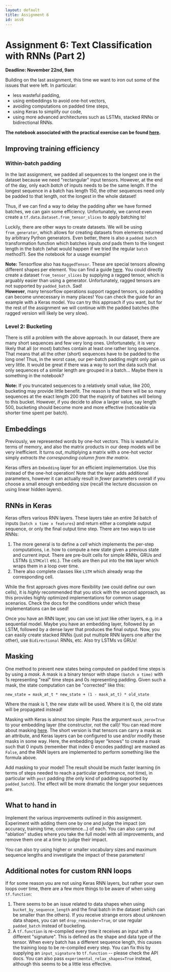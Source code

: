 ```yaml
---
layout: default
title: Assignment 6
id: ass6
---
```



# Assignment 6: Text Classification with RNNs (Part 2)
**Deadline: November 22nd, 9am**

Building on the last assignment, this time we want to iron out some of the issues
that were left. In particular:
- less wasteful padding,
- using embeddings to avoid one-hot vectors,
- avoiding computations on padded time steps,
- using Keras to simplify our code,
- using more advanced architectures such as LSTMs, stacked RNNs or 
  bidirectional RNNs.
  
**The notebook associated with the practical exercise can be found 
[here](https://ovgu-ailab.github.io/idl2022/assignments/6/rnns_part2.ipynb).**


## Improving training efficiency

### Within-batch padding
In the last assignment, we padded all sequences to the longest one in the dataset
because we need "rectangular" input tensors.
However, at the end of the day, only each _batch_ of inputs needs to be the same
length. If the longest sequence in a batch has length 150, the other sequences
need only be padded to that length, not the longest in the whole dataset!

Thus, if we can find a way to delay the padding after we have formed batches, we can
gain some efficiency. Unfortunately, we cannot even create a `tf.data.Dataset.from_tensor_slices`
to apply batching to!

Luckily, there are other ways to create datasets. We will be using `from_generator`,
which allows for creating datasets from elements returned by arbitrary Python
generators. Even better, there is also a `padded_batch` transformation function
which batches inputs _and_ pads them to the longest length in the batch (what
would happen if we tried the regular `batch` method?). See the notebook for a
usage example!

**Note:** Tensorflow also has `RaggedTensor`. These are special tensors allowing
different shapes per element. You can find a guide 
[here](https://www.tensorflow.org/guide/ragged_tensor). You could directly
create a dataset `from_tensor_slices` by supplying a ragged tensor, which is 
arguably easier than using a generator. Unfortunately, ragged tensors are not
supported by `padded_batch`. Sad!  
**However**, many tensorflow operations support ragged tensors, so padding can
become unnecessary in many places! You can check the guide for an example with a
Keras model. You can try this approach if you want, but for the rest of the 
assignment we will continue with the padded batches (the ragged version will likely
be very slow).

### Level 2: Bucketing
There is still a problem with the above approach. In our dataset, there are many
short sequences and few very long ones. Unfortunately, it is very likely that
all (or most) batches contain at least one rather long sequence. That means that
all the other (short) sequences have to be padded to the long one! Thus, in the
worst case, our per-batch padding might only gain us very little. It would be
great if there was a way to sort the data such that only sequences of a similar
length are grouped in a batch... Maybe there is something in the notebook?

**Note:** If you truncated sequences to a relatively small value, like 200, bucketing
may provide little benefit. The reason is that there will be so many sequences
at the exact length 200 that the majority of batches will belong to this bucket.
However, if you decide to allow a larger value, say length 500, bucketing should
become more and more effective (noticeable via shorter time spent per batch).


## Embeddings

Previously, we represented words by one-hot vectors. This is wasteful in terms 
of memory, and also the matrix products in our deep models will be very
inefficient. It turns out, multiplying a matrix with a one-hot vector simply
_extracts the corresponding column from the matrix_.

Keras offers an `Embedding` layer for an efficient implementation. Use this
instead of the one-hot operation! Note that the layer adds additional parameters,
however it can actually result in _fewer_ parameters overall if you choose a small
enough embedding size (recall the lecture discussion on using linear hidden
layers).


## RNNs in Keras

Keras offers various RNN layers. These layers take an entire 3d batch of inputs
(`batch x time x features`) and return either a complete output sequence, or only
the final output time step. There are two ways to use RNNs:
1. The more general is to define a _cell_ which implements the per-step computations,
i.e. how to compute a new state given a previous state and current input. There
  are pre-built cells for simple RNNs, GRUs and LSTMs (`LSTMCell` etc.). The cells are then put
  into the `RNN` layer which wraps them in a loop over time.
2. There also complete classes like `LSTM` which already wrap the corresponding cell.

While the first approach gives more flexibility (we could define our own cells),
it is _highly_ recommended that you stick with the second approach, as this
provides highly optimized implementations for common usage scenarios. Check the
docs for the conditions under which these implementations can be used!

Once you have an RNN layer, you can use ist just like other layers, e.g. in
a sequential model. Maybe you have an embedding layer, followed by an LSTM, 
followed by a dense layer that produces the final output. Now, you can easily
create stacked RNNs (just put multiple RNN layers one after the other), use
`Bidirectional` RNNs, etc. Also try LSTMs vs GRUs!


## Masking

One method to prevent new states being computed on padded time steps is by
using a _mask_. A mask is a binary tensor with shape `(batch x time)` with 1s
representing "real" time steps and 0s representing padding. Given such a mask,
the state computation can be "corrected" like this: 

`new_state = mask_at_t * new_state + (1 - mask_at_t) * old_state`

Where the mask is 1, the new state will be used. Where it is 0, the old state will
be propagated instead!

Masking with Keras is almost too simple: Pass the argument `mask_zero=True` to
your embedding layer (the constructor, not the call)! You can read more about
masking [here](https://www.tensorflow.org/guide/keras/masking_and_padding). The
short version is that tensors can carry a mask as an attribute, and Keras
layers can be configured to use and/or modify these masks in some way. Here,
the embedding layer "knows" to create a mask such that 0 inputs (remember that index
0 encodes padding) are masked as `False`, and the RNN layers are implemented to
perform something like the formula above.

Add masking to your model! The result should be much faster learning 
(in terms of steps needed to reach a particular performance, not time), 
in particular
with `post` padding (the only kind of padding supported by `padded_batch`). The
effect will be more dramatic the longer your sequences are.


## What to hand in

Implement the various improvements outlined in this assignment. Experiment
with adding them one by one and judge the impact (on accuracy, training time,
convenience...) of each. You can also carry out "ablation" studies where you take
the full model with all improvements, and remove them one at a time to judge their
impact. 

You can also try using higher or smaller vocabulary sizes and maximum sequence
lengths and investigate the impact of these parameters!


## Additional notes for custom RNN loops

If for some reason you are not using Keras RNN layers, but rather your own loops
over time, there are a few more things to be aware of when using `tf.function`:
1. There seems to be an issue related to data shapes when using `bucket_by_sequence_length`
and the final batch in the dataset (which can be smaller than the others). If you
   receive strange errors about unknown data shapes, you can set `drop_remainder=True`,
   or use regular `padded_batch` instead of bucketing.
2. A `tf.function` is re-compiled every time it receives an input with a different
"signature". This is defined as the shape and data type of the tensor. When every
   batch has a different sequence length, this causes the training loop to be
   re-compiled every step. You can fix this by supplying an `input_signature` to
   `tf.function` -- please check the API docs. You can also pass `experimental_relax_shapes=True`
   instead, although this seems to be a little less effective.
   
